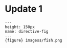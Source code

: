 # Update 1
```{figure} imagess/fish.png
---
height: 150px
name: directive-fig
---
{figure} imagess/fish.png
```
